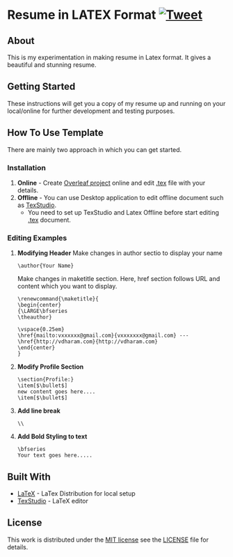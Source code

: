 # Resume in LATEX Format [![Tweet](https://img.shields.io/twitter/url/http/shields.io.svg?style=social)](https://twitter.com/intent/tweet?url=https%3A%2F%2Fgithub.com%2Fdharm18%2Fresume&via=vdharm&text=Get%20your%20own%20beautiful%20and%20stunning%20look%20resume%20in%20Latex%20Format.%20&hashtags=latex-resume-template%2C%20resume-template%2C%20resume%2Ccv)
## About
This is my experimentation in making resume in Latex format. It gives a beautiful and stunning resume.

## Getting Started

These instructions will get you a copy of my resume up and running on your local/online for further development and testing purposes.

## How To Use Template

There are mainly two approach in which you can get started.

### Installation
1. **Online** - Create [Overleaf project](https://www.overleaf.com/project) online and edit [.tex](dharmendra_vishwakarma_resume.tex) file with your details.
2. **Offline** - You can use Desktop application to edit offline document such as [TexStudio](https://www.texstudio.org/).
    - You need to set up TexStudio and Latex Offline before start editing [.tex](dharmendra_vishwakarma_resume.tex) document.

### Editing Examples

1. **Modifying Header**
    Make changes in author sectio to display your name
    ```
    \author{Your Name}
    ```
    Make changes in maketitle section. Here, href section follows URL and content which you want to display. 
    ```
    \renewcommand{\maketitle}{
    \begin{center}
    {\LARGE\bfseries
    \theauthor}

    \vspace{0.25em}
    \href{mailto:vxxxxxx@gmail.com}{vxxxxxxx@gmail.com} --- \href{http://vdharam.com}{http://vdharam.com}
    \end{center}	
    }

    ```
2. **Modify Profile Section**
    ```
    \section{Profile:}
    \item[$\bullet$]
    new content goes here....
    \item[$\bullet$]
    ```

3. **Add line break**
    ```
    \\
    ```
4. **Add Bold Styling to text**
    ```
    \bfseries
    Your text goes here.....
    ```

## Built With

* [LaTeX](https://www.latex-project.org/) - LaTex Distribution for local setup
* [TexStudio](https://www.texstudio.org) - LaTeX editor

## License
This work is distributed under the [MIT license](https://opensource.org/licenses/MIT) see the [LICENSE](LICENSE) file for details.